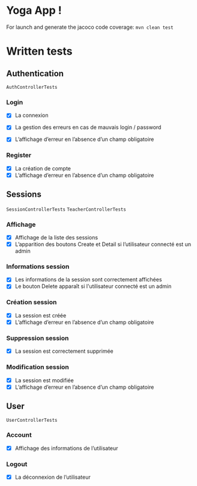 # Yoga App !
For launch and generate the jacoco code coverage:
`mvn clean test`

# Written tests
## Authentication
`AuthControllerTests`
### Login
- [x] La connexion
- [x] La gestion des erreurs en cas de mauvais login / password
- [x] L’affichage d’erreur en l’absence d’un champ obligatoire


### Register
- [x] La création de compte
- [x] L’affichage d’erreur en l’absence d’un champ obligatoire

## Sessions
`SessionControllerTests`
`TeacherControllerTests`
### Affichage
- [x] Affichage de la liste des sessions
- [x] L’apparition des boutons Create et Detail si l’utilisateur connecté est un admin

### Informations session
- [x] Les informations de la session sont correctement affichées
- [x] Le bouton Delete apparaît si l'utilisateur connecté est un admin

### Création session
- [x] La session est créée
- [x] L’affichage d’erreur en l’absence d’un champ obligatoire

### Suppression session
- [x] La session est correctement supprimée 

### Modification session
- [x] La session est modifiée
- [x] L’affichage d’erreur en l’absence d’un champ obligatoire

## User
`UserControllerTests`
### Account
- [x] Affichage des informations de l’utilisateur

### Logout
- [x] La déconnexion de l’utilisateur




